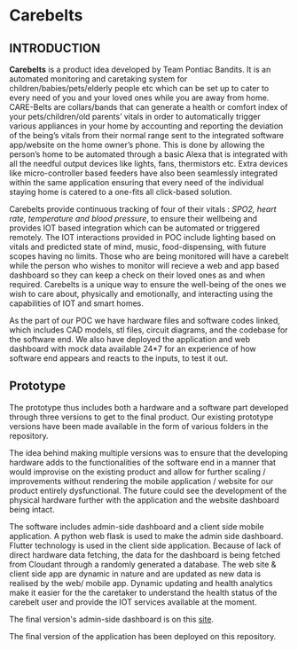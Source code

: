 # Carebelts

## INTRODUCTION



**Carebelts** is a product idea developed by Team Pontiac Bandits.
It is an automated monitoring and caretaking system for children/babies/pets/elderly people etc which can be set up to cater to every need of you and your loved ones while you are away from home.
CARE-Belts are collars/bands that can generate a health or comfort index of your pets/children/old parents’ vitals in order to automatically trigger various appliances in your home by accounting and reporting the deviation of the being’s vitals from their normal range sent to the integrated software app/website on the home owner’s phone. This is done by allowing the person’s home to be automated through a basic Alexa that is integrated with all the needful output devices like lights, fans, thermistors etc. Extra devices like micro-controller based feeders have also been seamlessly integrated within the same application ensuring that every need of the individual staying home is catered to a one-fits all click-based solution.

Carebelts provide continuous tracking of four of their vitals : *SPO2, heart rate, temperature and blood pressure*, to ensure their wellbeing and provides IOT based integration which can be automated or triggered remotely. The IOT interactions provided in POC include lighting based on vitals and predicted state of mind, music, food-dispensing, with future scopes having no limits.
Those who are being monitored will have a carebelt while the person who wishes to monitor will recieve a web and app based dashboard so they can keep a check on their loved ones as and when required. 
Carebelts is a unique way to ensure the well-being of the ones we wish to care about, physically and emotionally, and interacting using the capabilities of IOT and smart homes.

As the part of our POC we have hardware files and software codes linked, which includes CAD models, stl files, circuit diagrams, and the codebase for the software end. We also have deployed the application and web dashboard with mock data available 24*7 for an experience of how software end appears and reacts to the inputs, to test it out.



## Prototype

The prototype thus includes both a hardware and a software part developed through three versions to get to the final product. Our existing prototype versions have been made available in the form of various folders in the repository. 

The idea behind making multiple versions was to ensure that the developing hardware adds to the functionalities of the software end in a manner that would improvise on the existing product and allow for further scaling / improvements without rendering the mobile application / website for our product entirely dysfunctional. The future could see the development of the physical hardware further with the application and the website dashboard being intact.

The software includes admin-side dashboard and a client side mobile application. A python web flask is used to make the admin side dashboard. Flutter technology is used in the client side application. Because of lack of direct hardware data fetching, the data for the dashboard is being fetched from Cloudant through a randomly generated a database. The web site & client side app are dynamic in nature and are updated as new data is realised by the web/ mobile app. Dynamic updating and health analytics make it easier for the the caretaker to understand the health status of the carebelt user and provide the IOT services available at the moment.

The final version's admin-side dashboard is on this [site](https://carebelts.jxt1n.repl.co/).

The final version of the application has been deployed on this repository.

